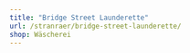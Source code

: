 ```yaml
---
title: "Bridge Street Launderette"
url: /stranraer/bridge-street-launderette/
shop: Wäscherei
---
```

